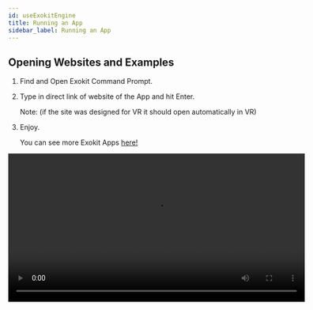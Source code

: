 ```yaml
---
id: useExokitEngine
title: Running an App
sidebar_label: Running an App
---
```


## Opening Websites and Examples

  1. Find and Open Exokit Command Prompt.
  
  2. Type in direct link of website of the App and hit Enter.
  
      Note: (if the site was designed for VR it should open automatically in VR)
  
  3.  Enjoy.
  
      You can see more Exokit Apps [here!](http://docs.webmr.io/docs/exokitApps.html)
  
<video src="https://cdn.rawgit.com/webmixedreality/webmr-docs/media-upload/website/static/media/exokitmediacopy/ExokitBrowserHowto.mp4?raw=true" width=600 controls />
  
  
